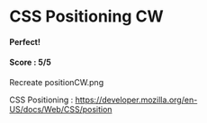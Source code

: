# CSS Positioning CW
#### Perfect!
#### Score : 5/5
Recreate positionCW.png

CSS Positioning : https://developer.mozilla.org/en-US/docs/Web/CSS/position